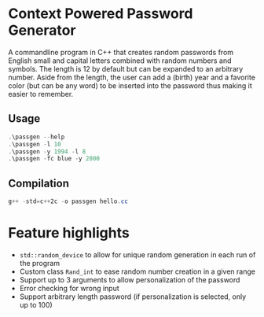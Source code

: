 # Context Powered Password Generator

A commandline program in C++ that creates random passwords from English small and capital letters combined with random numbers and symbols. The length is 12 by default but can be expanded to an arbitrary number. Aside from the length, the user can add a (birth) year and a favorite color (but can be any word) to be inserted into the password thus making it easier to remember. 

## Usage

```powershell
.\passgen --help
.\passgen -l 10
.\passgen -y 1994 -l 8
.\passgen -fc blue -y 2000
```
## Compilation
```powershell
g++ -std=c++2c -o passgen hello.cc
```
# Feature highlights
- ```std::random_device``` to allow for unique random generation in each run of the program
- Custom class ```Rand_int``` to ease random number creation in a given range
- Support up to 3 arguments to allow personalization of the password
- Error checking for wrong input
- Support arbitrary length password (if personalization is selected, only up to 100)